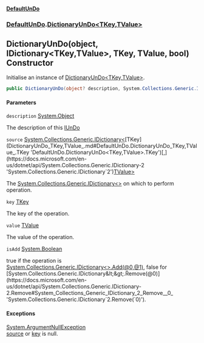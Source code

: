 #### [DefaultUnDo](DefaultUnDo.md 'DefaultUnDo')
### [DefaultUnDo](DefaultUnDo.md#DefaultUnDo 'DefaultUnDo').[DictionaryUnDo&lt;TKey,TValue&gt;](DictionaryUnDo_TKey,TValue_.md 'DefaultUnDo.DictionaryUnDo<TKey,TValue>')

## DictionaryUnDo(object, IDictionary<TKey,TValue>, TKey, TValue, bool) Constructor

Initialise an instance of [DictionaryUnDo&lt;TKey,TValue&gt;](DictionaryUnDo_TKey,TValue_.md 'DefaultUnDo.DictionaryUnDo<TKey,TValue>').

```csharp
public DictionaryUnDo(object? description, System.Collections.Generic.IDictionary<TKey,TValue> source, TKey key, TValue value, bool isAdd);
```
#### Parameters

<a name='DefaultUnDo.DictionaryUnDo_TKey,TValue_.DictionaryUnDo(object,System.Collections.Generic.IDictionary_TKey,TValue_,TKey,TValue,bool).description'></a>

`description` [System.Object](https://docs.microsoft.com/en-us/dotnet/api/System.Object 'System.Object')

The description of this [IUnDo](IUnDo.md 'DefaultUnDo.IUnDo')

<a name='DefaultUnDo.DictionaryUnDo_TKey,TValue_.DictionaryUnDo(object,System.Collections.Generic.IDictionary_TKey,TValue_,TKey,TValue,bool).source'></a>

`source` [System.Collections.Generic.IDictionary&lt;](https://docs.microsoft.com/en-us/dotnet/api/System.Collections.Generic.IDictionary-2 'System.Collections.Generic.IDictionary`2')[TKey](DictionaryUnDo_TKey,TValue_.md#DefaultUnDo.DictionaryUnDo_TKey,TValue_.TKey 'DefaultUnDo.DictionaryUnDo<TKey,TValue>.TKey')[,](https://docs.microsoft.com/en-us/dotnet/api/System.Collections.Generic.IDictionary-2 'System.Collections.Generic.IDictionary`2')[TValue](DictionaryUnDo_TKey,TValue_.md#DefaultUnDo.DictionaryUnDo_TKey,TValue_.TValue 'DefaultUnDo.DictionaryUnDo<TKey,TValue>.TValue')[&gt;](https://docs.microsoft.com/en-us/dotnet/api/System.Collections.Generic.IDictionary-2 'System.Collections.Generic.IDictionary`2')

The [System.Collections.Generic.IDictionary&lt;&gt;](https://docs.microsoft.com/en-us/dotnet/api/System.Collections.Generic.IDictionary-2 'System.Collections.Generic.IDictionary`2') on which to perform operation.

<a name='DefaultUnDo.DictionaryUnDo_TKey,TValue_.DictionaryUnDo(object,System.Collections.Generic.IDictionary_TKey,TValue_,TKey,TValue,bool).key'></a>

`key` [TKey](DictionaryUnDo_TKey,TValue_.md#DefaultUnDo.DictionaryUnDo_TKey,TValue_.TKey 'DefaultUnDo.DictionaryUnDo<TKey,TValue>.TKey')

The key of the operation.

<a name='DefaultUnDo.DictionaryUnDo_TKey,TValue_.DictionaryUnDo(object,System.Collections.Generic.IDictionary_TKey,TValue_,TKey,TValue,bool).value'></a>

`value` [TValue](DictionaryUnDo_TKey,TValue_.md#DefaultUnDo.DictionaryUnDo_TKey,TValue_.TValue 'DefaultUnDo.DictionaryUnDo<TKey,TValue>.TValue')

The value of the operation.

<a name='DefaultUnDo.DictionaryUnDo_TKey,TValue_.DictionaryUnDo(object,System.Collections.Generic.IDictionary_TKey,TValue_,TKey,TValue,bool).isAdd'></a>

`isAdd` [System.Boolean](https://docs.microsoft.com/en-us/dotnet/api/System.Boolean 'System.Boolean')

true if the operation is [System.Collections.Generic.IDictionary&lt;&gt;.Add(@0,@1)](https://docs.microsoft.com/en-us/dotnet/api/System.Collections.Generic.IDictionary-2.Add#System_Collections_Generic_IDictionary_2_Add__0,_1_ 'System.Collections.Generic.IDictionary`2.Add(`0,`1)'), false for [System.Collections.Generic.IDictionary&lt;&gt;.Remove(@0)](https://docs.microsoft.com/en-us/dotnet/api/System.Collections.Generic.IDictionary-2.Remove#System_Collections_Generic_IDictionary_2_Remove__0_ 'System.Collections.Generic.IDictionary`2.Remove(`0)').

#### Exceptions

[System.ArgumentNullException](https://docs.microsoft.com/en-us/dotnet/api/System.ArgumentNullException 'System.ArgumentNullException')  
[source](DictionaryUnDo_TKey,TValue_.DictionaryUnDo(object,IDictionary_TKey,TValue_,TKey,TValue,bool).md#DefaultUnDo.DictionaryUnDo_TKey,TValue_.DictionaryUnDo(object,System.Collections.Generic.IDictionary_TKey,TValue_,TKey,TValue,bool).source 'DefaultUnDo.DictionaryUnDo<TKey,TValue>.DictionaryUnDo(object, System.Collections.Generic.IDictionary<TKey,TValue>, TKey, TValue, bool).source') or [key](DictionaryUnDo_TKey,TValue_.DictionaryUnDo(object,IDictionary_TKey,TValue_,TKey,TValue,bool).md#DefaultUnDo.DictionaryUnDo_TKey,TValue_.DictionaryUnDo(object,System.Collections.Generic.IDictionary_TKey,TValue_,TKey,TValue,bool).key 'DefaultUnDo.DictionaryUnDo<TKey,TValue>.DictionaryUnDo(object, System.Collections.Generic.IDictionary<TKey,TValue>, TKey, TValue, bool).key') is null.
